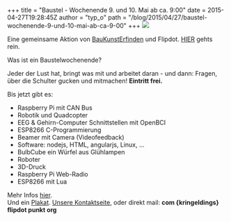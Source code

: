 +++
title = "Baustel - Wochenende 9. und 10. Mai ab ca. 9:00"
date = 2015-04-27T19:28:45Z
author = "typ_o"
path = "/blog/2015/04/27/baustel-wochenende-9-und-10-mai-ab-ca-9-00"
+++
[![](/media/baustelwochenendepreview.serendipityThumb.jpg)](/media/baustelwochenendepreview.jpg)

Eine gemeinsame Aktion von
[BauKunstErfinden](https://www.baukunsterfinden.org/de/) und Flipdot.
[HIER](https://www.google.de/maps/place/51%C2%B019'18.3%22N+9%C2%B030'11.8%22E/@51.3217671,9.5033555,16z)
gehts rein.

Was ist ein Baustelwochenende?

Jeder der Lust hat, bringt was mit und arbeitet daran - und dann:
Fragen, über die Schulter gucken und mitmachen! **Eintritt frei.**

Bis jetzt gibt es:

- Raspberry Pi mit CAN Bus
- Robotik und Quadcopter
- EEG & Gehirn-Computer Schnittstellen mit OpenBCI
- ESP8266 C-Programmierung
- Beamer mit Camera (Videofeedback)
- Software: nodejs, HTML, angularjs, Linux, ...
- BulbCube ein Würfel aus Glühlampen
- Roboter
- 3D-Druck
- Raspberry Pi Web-Radio
- ESP8266 mit Lua

Mehr Infos [hier](https://flipdot.org/wiki/Baustelwochenende).  
Und ein
[Plakat](/media/Baustel_Plakat_kl.jpg).
[Unsere Kontaktseite](/kontakt/), oder direkt
mail: **com {kringeldings} flipdot punkt org**
